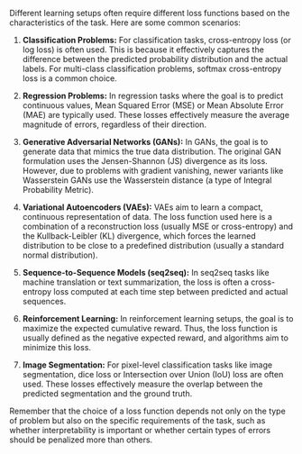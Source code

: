 Different learning setups often require different loss functions based on the characteristics of the task. Here are some common scenarios:

1. **Classification Problems:** For classification tasks, cross-entropy loss (or log loss) is often used. This is because it effectively captures the difference between the predicted probability distribution and the actual labels. For multi-class classification problems, softmax cross-entropy loss is a common choice.

2. **Regression Problems:** In regression tasks where the goal is to predict continuous values, Mean Squared Error (MSE) or Mean Absolute Error (MAE) are typically used. These losses effectively measure the average magnitude of errors, regardless of their direction.

3. **Generative Adversarial Networks (GANs):** In GANs, the goal is to generate data that mimics the true data distribution. The original GAN formulation uses the Jensen-Shannon (JS) divergence as its loss. However, due to problems with gradient vanishing, newer variants like Wasserstein GANs use the Wasserstein distance (a type of Integral Probability Metric).

4. **Variational Autoencoders (VAEs):** VAEs aim to learn a compact, continuous representation of data. The loss function used here is a combination of a reconstruction loss (usually MSE or cross-entropy) and the Kullback-Leibler (KL) divergence, which forces the learned distribution to be close to a predefined distribution (usually a standard normal distribution).

5. **Sequence-to-Sequence Models (seq2seq):** In seq2seq tasks like machine translation or text summarization, the loss is often a cross-entropy loss computed at each time step between predicted and actual sequences.

6. **Reinforcement Learning:** In reinforcement learning setups, the goal is to maximize the expected cumulative reward. Thus, the loss function is usually defined as the negative expected reward, and algorithms aim to minimize this loss.

7. **Image Segmentation:** For pixel-level classification tasks like image segmentation, dice loss or Intersection over Union (IoU) loss are often used. These losses effectively measure the overlap between the predicted segmentation and the ground truth.

Remember that the choice of a loss function depends not only on the type of problem but also on the specific requirements of the task, such as whether interpretability is important or whether certain types of errors should be penalized more than others.
